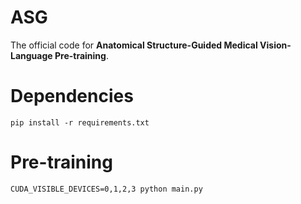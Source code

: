 # ASG
The official code for **Anatomical Structure-Guided Medical Vision-Language Pre-training**.
# Dependencies
```
pip install -r requirements.txt
```
# Pre-training
```
CUDA_VISIBLE_DEVICES=0,1,2,3 python main.py
```
